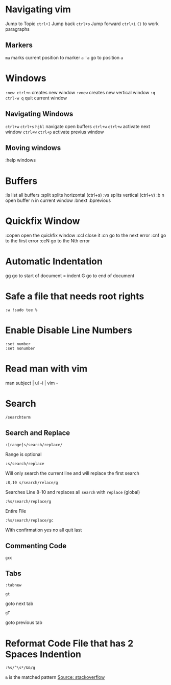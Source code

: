 # Navigating vim

Jump to Topic `ctrl+]`
Jump back `ctrl+o`
Jump forward `ctrl+i`
`{}` to work paragraphs

## Markers

`ma` marks current position to marker `a`
`'a` go to position `a`

# Windows

`:new ctrl+n` creates new window
`:vnew` creates new vertical window
`:q` `ctrl-w q` quit current window

## Navigating Windows

`ctrl+w` `ctrl+s` `hjkl` navigate open buffers
`ctrl+w` `ctrl+w` activate next window
`ctrl+w` `ctrl+p` activate previus window

## Moving windows

:help windows

# Buffers

:ls list all buffers
:split splits horizontal (ctrl+s)
:vs splits vertical (ctrl+v)
:b n open buffer n in current window
:bnext :bprevious

# Quickfix Window

:copen open the quickfix window
:ccl close it
:cn go to the next error
:cnf go to the first error
:ccN go to the Nth error

# Automatic Indentation

gg go to start of document
= indent
G go to end of document

# Safe a file that needs root rights

    :w !sudo tee %

# Enable Disable Line Numbers

    :set number
    :set nonumber

# Read man with vim

man subject | ul -i | vim -

# Search

    /searchterm

## Search and Replace

    :[range]s/search/replace/

Range is optional

    :s/search/replace

Will only search the current line and will replace the first search

    :8,10 s/search/relace/g

Searches Line 8-10 and replaces all `search` with `replace` (global)

    :%s/search/replace/g

Entire File

    :%s/search/replace/gc

With confirmation yes no all quit last

## Commenting Code

    gcc

Tabs
----

    :tabnew

    gt
goto next tab

    gT
goto previous tab


# Reformat Code File that has 2 Spaces Indention

    :%s/^\s*/&&/g

`&` is the matched pattern
[Source: stackoverflow](http://stackoverflow.com/questions/5217058/vim-reformat-a-python-file-to-have-4-space-indentations)
